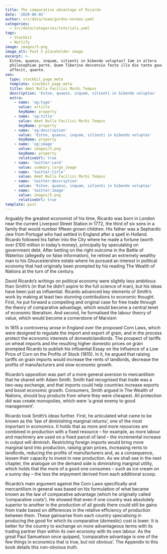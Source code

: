 ```yaml
---
title: The comparative advantage of Ricardo
date: '2020-06-02'
author: src/data/team/gordon-norman.yaml
categories:
  - src/data/categories/tutorials.yaml
tags:
  - Stackbit
  - Netlify
image: images/5.png
image_alt: Post 5 placeholder image
excerpt: >-
  Estne, quaeso, inquam, sitienti in bibendo voluptas? Iam in altera
  philosophiae parte. Quem Tiberina descensio festo illo die tanto gaudio
  affecit, quanto.
seo:
  type: stackbit_page_meta
  template: stackbit_page_meta
  title: Amet Nulla Facilisi Morbi Tempus
  description: 'Estne, quaeso, inquam, sitienti in bibendo voluptas'
  extra:
    - name: 'og:type'
      value: article
      keyName: property
    - name: 'og:title'
      value: Amet Nulla Facilisi Morbi Tempus
      keyName: property
    - name: 'og:description'
      value: 'Estne, quaeso, inquam, sitienti in bibendo voluptas'
      keyName: property
    - name: 'og:image'
      value: images/5.png
      keyName: property
      relativeUrl: true
    - name: 'twitter:card'
      value: summary_large_image
    - name: 'twitter:title'
      value: Amet Nulla Facilisi Morbi Tempus
    - name: 'twitter:description'
      value: 'Estne, quaeso, inquam, sitienti in bibendo voluptas'
    - name: 'twitter:image'
      value: images/5.png
      relativeUrl: true
template: post
---
```

Arguably the greatest economist of his time, Ricardo was born in
London near the current Liverpool Street Station in 1772, the third
of six sons in a family that would number fifteen grown children.
His father was a Sephardic Jew from Portugal who had settled in
England after a spell in Holland. Ricardo followed his father into the
City where he made a fortune (worth over £100 million in today’s
money), principally by speculating on government debt. After
betting on the right outcome in the Battle of Waterloo (allegedly on
false information), he retired an extremely wealthy man to his
Gloucestershire estate where he pursued an interest in political
economy that had originally been prompted by his reading The
Wealth of Nations at the turn of the century.

David Ricardo’s writings on political economy were slightly less
ambitious than Smith’s (in that he didn’t aspire to the full science of
man), but his ideas have been just as influential. Ricardo advanced
key elements of Smith’s work by making at least two stunning
contributions to economic thought. First, he put forward a
compelling and original case for free trade through the theory of
comparative advantage, which would become a central tenet of
economic liberalism. And second, he formalised the labour theory of
value, which would become a cornerstone of Marxism

In 1815 a controversy arose in England over the proposed Corn
Laws, which were designed to regulate the import and export of
grain, and in the process protect the economic interests of domesticlandlords. The prospect of tariffs on wheat imports and the resulting
higher domestic prices on grain prompted Ricardo to publish his
influential Essay on the Influence of a Low Price of Corn on the
Profits of Stock (1815). In it, he argued that raising tariffs on grain
imports would increase the rents of landlords, decrease the profits
of manufacturers and slow economic growth.

Ricardo’s opposition was part of a more general aversion to
mercantilism that he shared with Adam Smith. Smith had
recognised that trade was a two-way exchange, and that imports
could help countries increase exports and boost economic growth.
Consumers, Smith argued in The Wealth of Nations, should buy
products from where they were cheapest. All protection did was
create monopolies, which were ‘a great enemy to good
management’.

Ricardo took Smith’s ideas further. First, he articulated what
came to be known as the ‘law of diminishing marginal returns’, one
of the most important in economics. It holds that as more and more
resources are combined in production with a fixed resource – for
example, as more labour and machinery are used on a fixed parcel
of land – the incremental increase in output will diminish.
Restricting foreign imports would bring more marginal land into
production, raising grain prices, increasing rents to landlords,
reducing the profits of manufacturers and, as a consequence, lessen
their capacity to invest in new production. As we shall see in the
next chapter, the analogue on the demand side is diminishing
marginal utility, which holds that the more of a good one consumes
– such as ice cream on a sunny day – the less the enjoyment derived
from each additional scoop.

Ricardo’s main argument against the Corn Laws specifically and
mercantilism in general was based on his formulation of what
became known as the law of comparative advantage (which he
originally called ‘comparative costs’). He showed that even if one
country was absolutely superior to another in the production of all
goods there could still be gains from trade based on differences in
the relative efficiency of production between them. These gainsarise from each country specialising in producing the good for
which its comparative (domestic) cost is lower. It is better for the
country to exchange on more advantageous terms with its trading
partner than within its own economy with its own labour. As the
great Paul Samuelson once quipped, ‘comparative advantage is one
of the few things in economics that is true, but not obvious’. The
Appendix to this book details this non-obvious truth.



